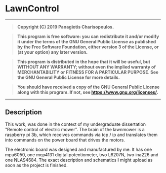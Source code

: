 # LawnControl
---
> __Copyright (C) 2019 Panagiotis Charisopoulos.__

> __This program is free software: you can redistribute it and/or modify
it under the terms of the GNU General Public License as published by
the Free Software Foundation, either version 3 of the License, or
(at your option) any later version.__

> __This program is distributed in the hope that it will be useful,
but WITHOUT ANY WARRANTY; without even the implied warranty of
MERCHANTABILITY or FITNESS FOR A PARTICULAR PURPOSE.  See the
GNU General Public License for more details.__

> __You should have received a copy of the GNU General Public License
along with this program.  If not, see <https://www.gnu.org/licenses/>.__ 
---
## Description
This work, was done in the context of my undergraduate dissertation 
"Remote control of electric mower". The brain of the lawnmower is a raspberry pi 3b, 
which receives commands via tcp / ip and translates them into commands on the power 
board that drives the motors.

The electronic board was designed and manufactured by me. It has one mpu6050, 
one mcp4131 digital potentiometer, two L6207N, two ina226 and one NLAS4684. Τhe exact 
description and schematics I might upload as soon as the project is finished.
